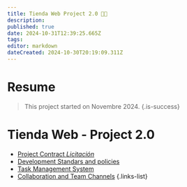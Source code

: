 ```yaml
---
title: Tienda Web Project 2.0 💊🩻
description: 
published: true
date: 2024-10-31T12:39:25.665Z
tags: 
editor: markdown
dateCreated: 2024-10-30T20:19:09.311Z
---
```


# Resume
> This project started on Novembre 2024.
{.is-success}


# Tienda Web - Project 2.0

- [Project Contract *Licitación*](project-contract)
- [Development Standars and policies](project-standards-and-policies)
- [Task Management System](task-management)
- [Collaboration and Team Channels](collaboratio-team-channels)
{.links-list}
